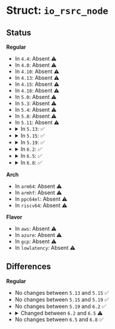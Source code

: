 # Struct: <code>io_rsrc_node</code>

## Status
<b>Regular</b>
<ul>
<li>
In <code>4.4</code>: Absent ⚠️
</li>
<li>
In <code>4.8</code>: Absent ⚠️
</li>
<li>
In <code>4.10</code>: Absent ⚠️
</li>
<li>
In <code>4.13</code>: Absent ⚠️
</li>
<li>
In <code>4.15</code>: Absent ⚠️
</li>
<li>
In <code>4.18</code>: Absent ⚠️
</li>
<li>
In <code>5.0</code>: Absent ⚠️
</li>
<li>
In <code>5.3</code>: Absent ⚠️
</li>
<li>
In <code>5.4</code>: Absent ⚠️
</li>
<li>
In <code>5.8</code>: Absent ⚠️
</li>
<li>
In <code>5.11</code>: Absent ⚠️
</li>
<li>
<details>
<summary>In <code>5.13</code>: ✅</summary>

```c
struct io_rsrc_node {
    struct percpu_ref refs;
    struct list_head node;
    struct list_head rsrc_list;
    struct io_rsrc_data *rsrc_data;
    struct llist_node llist;
    bool done;
};
```
</details>
</li>
<li>
<details>
<summary>In <code>5.15</code>: ✅</summary>

```c
struct io_rsrc_node {
    struct percpu_ref refs;
    struct list_head node;
    struct list_head rsrc_list;
    struct io_rsrc_data *rsrc_data;
    struct llist_node llist;
    bool done;
};
```
</details>
</li>
<li>
<details>
<summary>In <code>5.19</code>: ✅</summary>

```c
struct io_rsrc_node {
    struct percpu_ref refs;
    struct list_head node;
    struct list_head rsrc_list;
    struct io_rsrc_data *rsrc_data;
    struct llist_node llist;
    bool done;
};
```
</details>
</li>
<li>
<details>
<summary>In <code>6.2</code>: ✅</summary>

```c
struct io_rsrc_node {
    struct percpu_ref refs;
    struct list_head node;
    struct list_head rsrc_list;
    struct io_rsrc_data *rsrc_data;
    struct llist_node llist;
    bool done;
};
```
</details>
</li>
<li>
<details>
<summary>In <code>6.5</code>: ✅</summary>

```c
struct io_rsrc_node {
    struct io_cache_entry cache;
    struct io_ring_ctx *ctx;
    int refs;
    bool empty;
    u16 type;
    struct list_head node;
    struct io_rsrc_put item;
};
```
</details>
</li>
<li>
<details>
<summary>In <code>6.8</code>: ✅</summary>

```c
struct io_rsrc_node {
    struct io_cache_entry cache;
    struct io_ring_ctx *ctx;
    int refs;
    bool empty;
    u16 type;
    struct list_head node;
    struct io_rsrc_put item;
};
```
</details>
</li>
</ul>
<b>Arch</b>
<ul>
<li>
In <code>arm64</code>: Absent ⚠️
</li>
<li>
In <code>armhf</code>: Absent ⚠️
</li>
<li>
In <code>ppc64el</code>: Absent ⚠️
</li>
<li>
In <code>riscv64</code>: Absent ⚠️
</li>
</ul>
<b>Flavor</b>
<ul>
<li>
In <code>aws</code>: Absent ⚠️
</li>
<li>
In <code>azure</code>: Absent ⚠️
</li>
<li>
In <code>gcp</code>: Absent ⚠️
</li>
<li>
In <code>lowlatency</code>: Absent ⚠️
</li>
</ul>

## Differences
<b>Regular</b>
<ul>
<li>
No changes between <code>5.13</code> and <code>5.15</code> ✅
</li>
<li>
No changes between <code>5.15</code> and <code>5.19</code> ✅
</li>
<li>
No changes between <code>5.19</code> and <code>6.2</code> ✅
</li>
<li>
<details>
<summary>Changed between <code>6.2</code> and <code>6.5</code> ⚠️</summary>
<ul>
<li>
<b>Field added. </b>
<code>struct io_cache_entry cache</code>
</li>
<li>
<b>Field added. </b>
<code>struct io_ring_ctx *ctx</code>
</li>
<li>
<b>Field added. </b>
<code>bool empty</code>
</li>
<li>
<b>Field added. </b>
<code>u16 type</code>
</li>
<li>
<b>Field added. </b>
<code>struct io_rsrc_put item</code>
</li>
<li>
<b>Field removed. </b>
<code>struct list_head rsrc_list</code>
</li>
<li>
<b>Field removed. </b>
<code>struct io_rsrc_data *rsrc_data</code>
</li>
<li>
<b>Field removed. </b>
<code>struct llist_node llist</code>
</li>
<li>
<b>Field removed. </b>
<code>bool done</code>
</li>
<li>
<b>Field type changed. </b>
<code>struct percpu_ref refs</code> ➡️ <code>int refs</code>
</li>
</ul>
</details>
</li>
<li>
No changes between <code>6.5</code> and <code>6.8</code> ✅
</li>
</ul>
